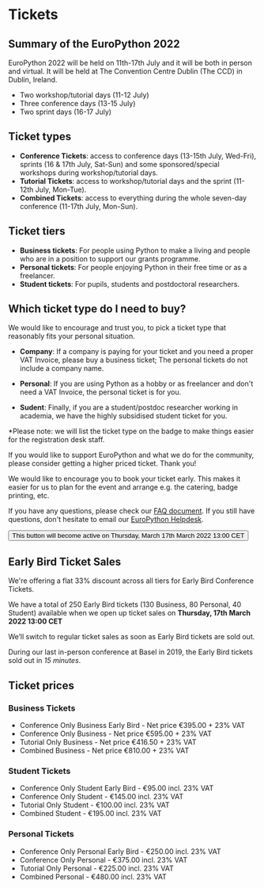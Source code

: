 # Tickets

## Summary of the EuroPython 2022

EuroPython 2022 will be held on 11th-17th July and it will be both in person and virtual. It will be held at The Convention Centre Dublin (The CCD) in Dublin, Ireland.

- Two workshop/tutorial days (11-12 July)
- Three conference days (13-15 July)
- Two sprint days (16-17 July)


## Ticket types

- **Conference Tickets**: access to conference days (13-15th July, Wed-Fri), sprints (16 & 17th July, Sat-Sun) and some sponsored/special workshops during workshop/tutorial days.
- **Tutorial Tickets**: access to workshop/tutorial days and the sprint (11-12th July, Mon-Tue).
- **Combined Tickets**: access to everything during the whole seven-day conference (11-17th July, Mon-Sun).


## Ticket tiers

- **Business tickets**: For people using Python to make a living and people who are in a position to support our grants programme.
- **Personal tickets**: For people enjoying Python in their free time or as a freelancer.
- **Student tickets**: For pupils, students and postdoctoral researchers.


## Which ticket type do I need to buy?

We would like to encourage and trust you, to pick a ticket type that reasonably fits your personal situation.

- **Company**: If a company is paying for your ticket and you need a proper VAT Invoice, please buy a business ticket; The personal tickets do not include a company name. 

- **Personal**: If you are using Python as a hobby or as freelancer and don't need a VAT Invoice, the personal ticket is for you.

- **Sudent**: Finally, if you are a student/postdoc researcher working in academia, we have the highly subsidised student ticket for you.

*Please note: we will list the ticket type on the badge to make things easier for the registration desk staff.

If you would like to support EuroPython and what we do for the community, please consider getting a higher priced ticket. Thank you!

We would like to encourage you to book your ticket early. This makes it easier for us to plan for the event and arrange e.g. the catering, badge printing, etc.

If you have any questions, please check our [FAQ document](https://ep2022.europython.eu/faq). If you still have questions, don't hesitate to email our [EuroPython Helpdesk](helpdesk@europython.eu).


<button>This button will become active on Thursday, March 17th March 2022 13:00 CET</button>


## Early Bird Ticket Sales

We're offering a flat 33% discount across all tiers for Early Bird Conference Tickets.

We have a total of 250 Early Bird tickets (130 Business, 80 Personal, 40 Student) available when we open up ticket sales on **Thursday, 17th March 2022 13:00 CET**

We’ll switch to regular ticket sales as soon as Early Bird tickets are sold out.

During our last in-person conference at Basel in 2019, the Early Bird tickets sold out in _15 minutes_.


## Ticket prices


### Business Tickets

- Conference Only Business Early Bird - Net price €395.00 + 23% VAT
- Conference Only Business - Net price €595.00 + 23% VAT
- Tutorial Only Business - Net price €416.50 + 23% VAT
- Combined Business - Net price €810.00 + 23% VAT

### Student Tickets

- Conference Only Student Early Bird - €95.00 incl. 23% VAT
- Conference Only Student - €145.00 incl. 23% VAT
- Tutorial Only Student - €100.00 incl. 23% VAT
- Combined Student - €195.00 incl. 23% VAT

### Personal Tickets

 - Conference Only Personal Early Bird - €250.00 incl. 23% VAT
 - Conference Only Personal - €375.00 incl. 23% VAT
 - Tutorial Only Personal - €225.00 incl. 23% VAT
 - Combined Personal - €480.00 incl. 23% VAT
